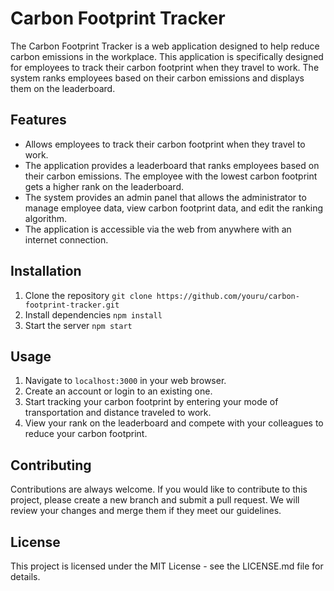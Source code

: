 # Carbon Footprint Tracker

The Carbon Footprint Tracker is a web application designed to help reduce carbon emissions in the workplace. This application is specifically designed for employees to track their carbon footprint when they travel to work. The system ranks employees based on their carbon emissions and displays them on the leaderboard.

## Features
- Allows employees to track their carbon footprint when they travel to work.
- The application provides a leaderboard that ranks employees based on their carbon emissions. The employee with the lowest carbon footprint gets a higher rank on the leaderboard.
- The system provides an admin panel that allows the administrator to manage employee data, view carbon footprint data, and edit the ranking algorithm.
- The application is accessible via the web from anywhere with an internet connection.

## Installation
1. Clone the repository
```git clone https://github.com/youru/carbon-footprint-tracker.git```
2. Install dependencies
```npm install```
3. Start the server
```npm start```

## Usage
1. Navigate to ```localhost:3000``` in your web browser.
2. Create an account or login to an existing one.
3. Start tracking your carbon footprint by entering your mode of transportation and distance traveled to work.
4. View your rank on the leaderboard and compete with your colleagues to reduce your carbon footprint.

## Contributing
Contributions are always welcome. If you would like to contribute to this project, please create a new branch and submit a pull request. We will review your changes and merge them if they meet our guidelines.

## License
This project is licensed under the MIT License - see the LICENSE.md file for details.
